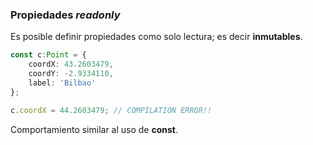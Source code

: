 ### Propiedades _readonly_

Es posible definir propiedades como  solo lectura; es decir **inmutables**.

```ts
const c:Point = {
    coordX: 43.2603479,
    coordY: -2.9334110,
    label: 'Bilbao'
};

c.coordX = 44.2603479; // COMPILATION ERROR!!
```

Comportamiento similar al uso de **const**.

